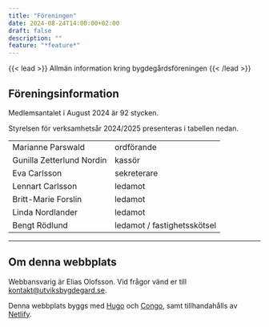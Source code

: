 ```yaml
---
title: "Föreningen"
date: 2024-08-24T14:00:00+02:00
draft: false
description: ""
feature: "*feature*"
---
```


{{< lead >}}
Allmän information kring bygdegårdsföreningen
{{< /lead >}}

<!-- ## Historia -->

## Föreningsinformation

Medlemsantalet i August 2024 är 92 stycken.

Styrelsen för verksamhetsår 2024/2025 presenteras i tabellen nedan.

|                           |                               |
| :------------------------ | :---------------------------- |
| Marianne Parswald         | ordförande                    |
| Gunilla Zetterlund Nordin | kassör                        |
| Eva Carlsson              | sekreterare                   |
| Lennart Carlsson          | ledamot                       |
| Britt-Marie Forslin       | ledamot                       |
| Linda Nordlander          | ledamot                       |
| Bengt Rödlund             | ledamot / fastighetsskötsel   |

---

## Om denna webbplats

Webbansvarig är Elias Olofsson. Vid frågor vänd er till <kontakt@utviksbygdegard.se>.

Denna webbplats byggs med [Hugo](https://gohugo.io/) och [Congo](https://github.com/jpanther/congo), samt tillhandahålls av [Netlify](https://www.netlify.com/).

